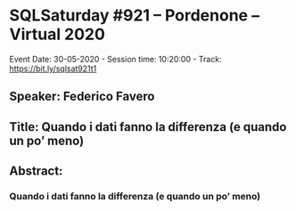 # SQLSaturday #921 – Pordenone – Virtual 2020
Event Date: 30-05-2020 - Session time: 10:20:00 - Track: https://bit.ly/sqlsat921t1
## Speaker: Federico Favero
## Title: Quando i dati fanno la differenza (e quando un po’ meno)
## Abstract:
### Quando i dati fanno la differenza (e quando un po’ meno)
